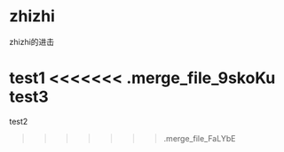 # zhizhi
zhizhi的进击

test1
<<<<<<< .merge_file_9skoKu
test3
=======
test2
>>>>>>> .merge_file_FaLYbE
